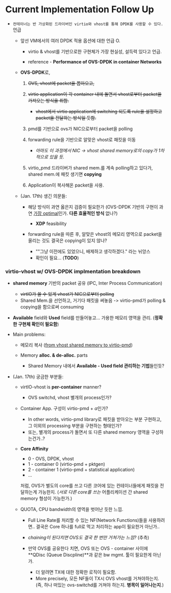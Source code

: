 # Current Implementation Follow Up

+ `컨테이너는 반 가상화된 드라이버인 virtio와 vhost를 통해 DPDK를 사용할 수 있다.` 언급
  + 앞선 VM에서의 여러 DPDK 적용 옵션에 대한 언급  O.
    + virtio & vhost를 기반으로한 구현체가 가장 현실성, 설득력 있다고 언급.
    
    + reference - **Performance of OVS-DPDK in container Networks** 
    
      
  + **OVS-DPDK**로,
    1. ~~OVS, vhost에 packet을 뽑아오고,~~
    2. ~~virtio application이 각 container 내에 돌면서 vhost로부터 packet을 가져오는 방식을 취함.~~
       - ~~vhost에서 virtio application에 switching 되도록 rule을 설정하고 packet을 전달하는 방식일 듯함.~~

    1. pmd를 기반으로 ovs가 NIC으로부터 packet을 polling

    2. forwarding rule을 기반으로 알맞은 vhost로 패킷을 이동

       - *아마도 이 과정에서 NIC -> vhost shared memory로의 copy가 1차적으로 있을 듯.*

    3. virtio_pmd 드라이버가 shared mem.를 계속 polling하고 있다가, shared mem.에 패킷 생기면 **copying**

    4. Application이 복사해온 packet을 사용.

       

  + (Jan. 17th) 생긴 의문들:
    + 해당 방식이 과연 옳은지 검증이 필요한가 (OVS-DPDK 기반의 구현이 과연 <u>가장 optimal</u>인가. **다른 효율적인 방식** 없나?)

      + **XDP** feasibility

    + forwarding rule을 따른 후, 알맞은 vhost의 메모리 영역으로 packet을 올리는 것도 결국은 copying이 있지 않나?

      + ""그냥 이전에도 있었으니, 배제하고 생각하겠다." 라는 뉘앙스 

      - 확인이 필요... (**TODO**)



### virtio-vhost w/ OVS-DPDK implmentation breakdown

+ **shared memory** 기반의 packet 공유 (IPC, Inter Process Communication)
  + ~~virtIO가 쓸 수 있게 vhost가 NIC으로부터 polling~~
  + Shared Mem.을 선언하고, 거기다 패킷을 써놓음 -> virtio-pmd가 polling & copying을 함으로써 consuming
+ **Available** field와 **Used** field를 만들어놓고... 가용한 메모리 영역을 관리. (**정확한 구현체 확인이 필요함**)

  

+ Main problems:
  + 메모리 복사 (<u>from vhost shared memory to virtio-pmd</u>) 

    
  + Memory **alloc. & de-alloc.** parts
    + Shared Memory 내에서 **Available - Used field 관리하는 기법**들인듯?



+ (Jan. 17th) 궁금한 부분들:
  + virtIO-vhost is **per-container** manner?

    + OVS switchd, vhost 별개의 process인가?

  + Container App. 구성이 virtio-pmd + $\alpha$인가?

    + In other words, virtio-pmd library로 패킷을 받아오는 부분 구현하고, 그 이외의 processing 부분을 구현하는 형태인가?
    + 또는, 별개의 process가 돌면서 또 다른 shared memory 영역을 구성하는건가..?

  + **Core Affinity**

    + 0 - OVS, DPDK, vhost
    + 1 - container 0 (virtio-pmd + pktgen)
    + 2 - container 1 (virtio-pmd + statistical application)
    + ...

    처럼, OVS가 별도의 core를 쓰고 다른 코어에 있는 컨테이너들에게 패킷을 전달하는게 가능한지. 
    (*서로 다른 core를 쓰는* 어플리케이션 간 shared memory 형성이 가능한가.)

  + QUOTA, CPU bandwidth의 영역을 벗어난 듯한 느낌.

    + Full Line Rate를 처리할 수 있는 NF(Network Functions)들을 사용하려면.. 결국은 Core 하나를 full로 먹고 처리하는 app이 필요한거 아닌가.. 
    + *chaining이 된다치면 OVS도 결국 한 번만 거쳐가는 느낌?* (추측)
      
    + 만약 OVS를 공유한다 치면, OVS 또는 OVS - container 사이에 **QDisc (Queue Discpline)**과 같은 bw mgmt. 툴이 필요한게 아닌가.
      + 더 알려면 TX에 대한 정확한 로직이 필요함.
      + More precisely, 모든 NF들이 TX시 OVS vhost를 거쳐야하는지. (즉, 하나 떠있는 ovs-switchd를 거쳐야 하는지. **병목이 일어나는지**.)

